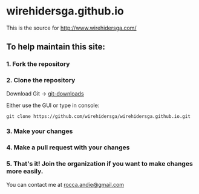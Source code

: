 # wirehidersga.github.io
This is the source for http://www.wirehidersga.com/

## To help maintain this site:

### 1. Fork the repository
	
### 2. Clone the repository

Download Git -> [git-downloads](https://git-scm.com/downloads)

Either use the GUI or type in console: 

`git clone https://github.com/wirehidersga/wirehidersga.github.io.git`

### 3. Make your changes

### 4. Make a pull request with your changes

### 5. That's it! Join the organization if you want to make changes more easily.

You can contact me at [rocca.andie@gmail.com](mailto:rocca.andie@gmail.com)
	
